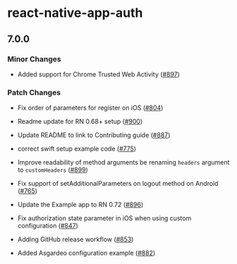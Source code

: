 # react-native-app-auth

## 7.0.0

### Minor Changes

- Added support for Chrome Trusted Web Activity ([#897](https://github.com/FormidableLabs/react-native-app-auth/pull/897))

### Patch Changes

- Fix order of parameters for register on iOS ([#804](https://github.com/FormidableLabs/react-native-app-auth/pull/804))

* Readme update for RN 0.68+ setup ([#900](https://github.com/FormidableLabs/react-native-app-auth/pull/900))

- Update README to link to Contributing guide ([#887](https://github.com/FormidableLabs/react-native-app-auth/pull/887))

* correct swift setup example code ([#775](https://github.com/FormidableLabs/react-native-app-auth/pull/775))

- Improve readability of method arguments be renaming `headers` argument to `customHeaders` ([#899](https://github.com/FormidableLabs/react-native-app-auth/pull/899))

* Fix support of setAdditionalParameters on logout method on Android ([#765](https://github.com/FormidableLabs/react-native-app-auth/pull/765))

- Update the Example app to RN 0.72 ([#896](https://github.com/FormidableLabs/react-native-app-auth/pull/896))

* Fix authorization state parameter in iOS when using custom configuration ([#847](https://github.com/FormidableLabs/react-native-app-auth/pull/847))

- Adding GitHub release workflow ([#853](https://github.com/FormidableLabs/react-native-app-auth/pull/853))

* Added Asgardeo configuration example ([#882](https://github.com/FormidableLabs/react-native-app-auth/pull/882))
